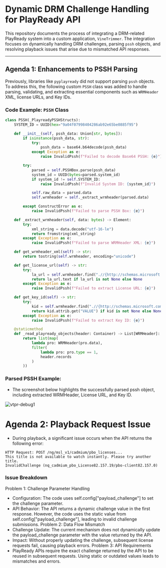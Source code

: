 # Dynamic DRM Challenge Handling for PlayReady API

This repository documents the process of integrating a DRM-related PlayReady system into a custom application, `VineTrimmer`. The integration focuses on dynamically handling DRM challenges, parsing `pssh` objects, and resolving playback issues that arise due to mismatched API responses.

---

## Agenda 1: Enhancements to PSSH Parsing

Previously, libraries like `pyplayready` did not support parsing `pssh` objects. To address this, the following custom `PSSH` class was added to handle parsing, validating, and extracting essential components such as `WRMHeader` XML, license URLs, and Key IDs.

### Code Example: `PSSH` Class
```python
class PSSH(_PlayreadyPSSHStructs):
    SYSTEM_ID = UUID(hex="9a04f07998404286ab92e65be0885f95")

    def __init__(self, pssh_data: Union[str, bytes]):
        if isinstance(pssh_data, str):
            try:
                pssh_data = base64.b64decode(pssh_data)
            except Exception as e:
                raise InvalidPssh(f"Failed to decode Base64 PSSH: {e}")

        try:
            parsed = self.PSSHBox.parse(pssh_data)
            system_id = UUID(bytes=parsed.system_id)
            if system_id != self.SYSTEM_ID:
                raise InvalidPssh(f"Invalid System ID: {system_id}")

            self.raw_data = parsed.data
            self.wrmheader = self._extract_wrmheader(parsed.data)

        except ConstructError as e:
            raise InvalidPssh(f"Failed to parse PSSH Box: {e}")

    def _extract_wrmheader(self, data: bytes) -> Element:
        try:
            xml_string = data.decode("utf-16-le")
            return fromstring(xml_string)
        except Exception as e:
            raise InvalidPssh(f"Failed to parse WRMHeader XML: {e}")

    def get_wrmheader_xml(self) -> str:
        return tostring(self.wrmheader, encoding="unicode")

    def get_license_url(self) -> str:
        try:
            la_url = self.wrmheader.find(".//{http://schemas.microsoft.com/DRM/2007/03/PlayReadyHeader}LA_URL")
            return la_url.text if la_url is not None else None
        except Exception as e:
            raise InvalidPssh(f"Failed to extract License URL: {e}")

    def get_key_id(self) -> str:
        try:
            kid = self.wrmheader.find(".//{http://schemas.microsoft.com/DRM/2007/03/PlayReadyHeader}KID")
            return kid.attrib.get("VALUE") if kid is not None else None
        except Exception as e:
            raise InvalidPssh(f"Failed to extract Key ID: {e}")

    @staticmethod
    def _read_playready_objects(header: Container) -> List[WRMHeader]:
        return list(map(
            lambda pro: WRMHeader(pro.data),
            filter(
                lambda pro: pro.type == 1,
                header.records
            )
        ))
```
### Parsed PSSH Example:
- The screenshot below highlights the successfully parsed pssh object, including extracted WRMHeader, License URL, and Key ID.

![vtpr-debug1](https://github.com/user-attachments/assets/52d68319-3b86-4777-8d43-87d96643414d)

# Agenda 2: Playback Request Issue
- During playback, a significant issue occurs when the API returns the following error:
```
HTTP Request: POST /ng/msl_v1/cadmium/pbo_licenses...
This title is not available to watch instantly. Please try another title.
InvalidChallenge (nq_cadmium_pbo_License82.157.19/pbo-client82.157.0)
```
### Issue Breakdown
Problem 1: Challenge Parameter Handling
- Configuration: The code uses self.config["payload_challenge"] to set the challenge parameter.
- API Behavior: The API returns a dynamic challenge value in the first response. However, the code uses the static value from self.config["payload_challenge"], leading to invalid challenge submissions.
Problem 2: Data Flow Mismatch
- Challenge Update: The current mechanism does not dynamically update the payload_challenge parameter with the value returned by the API.
- Impact: Without properly updating the challenge, subsequent license requests fail, causing playback errors.
Problem 3: API Requirements
- PlayReady APIs require the exact challenge returned by the API to be reused in subsequent requests. Using static or outdated values leads to mismatches and errors.
